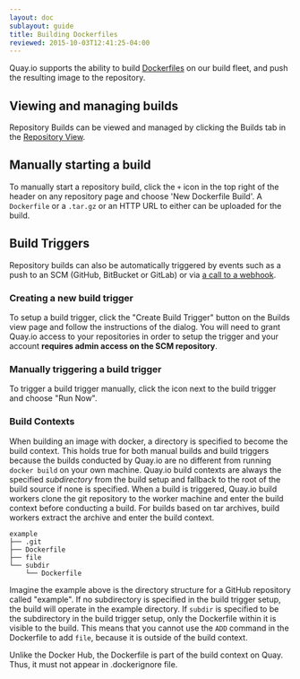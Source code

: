 ```yaml
---
layout: doc
sublayout: guide
title: Building Dockerfiles
reviewed: 2015-10-03T12:41:25-04:00
---
```


Quay.io supports the ability to build [Dockerfiles](http://docs.docker.com/reference/builder/) on our build fleet, and push the resulting image to the repository.

## Viewing and managing builds

Repository Builds can be viewed and managed by clicking the <span class="tab-reference"><i class="tab-icon fa fa-tasks"></i>Builds</span> tab in the [Repository View](/guides/repo-view.html).

## Manually starting a build

To manually start a repository build, click the `+` icon in the top right of the header on any repository page and choose 'New Dockerfile Build'. A `Dockerfile` or a `.tar.gz` or an HTTP URL to either can be uploaded for the build.

## Build Triggers

Repository builds can also be automatically triggered by events such as a push to an SCM (GitHub, BitBucket or GitLab) or via [a call to a webhook](/guides/custom-trigger.html).

### Creating a new build trigger

To setup a build trigger, click the "Create Build Trigger" button on the Builds view page and follow the instructions of the dialog. You will need to grant Quay.io access to your repositories in order to setup the trigger and your account **requires admin access on the SCM repository**.


### Manually triggering a build trigger

To trigger a build trigger manually, click the <i class="fa fa-gear"></i> icon next to the build trigger and choose "Run Now".

### Build Contexts

When building an image with docker, a directory is specified to become the build context.
This holds true for both manual builds and build triggers because the builds conducted by Quay.io are no different from running `docker build` on your own machine.
Quay.io build contexts are always the specified _subdirectory_ from the build setup and fallback to the root of the build source if none is specified.
When a build is triggered, Quay.io build workers clone the git repository to the worker machine and enter the build context before conducting a build.
For builds based on tar archives, build workers extract the archive and enter the build context.

```
example
├── .git
├── Dockerfile
├── file
└── subdir
    └── Dockerfile
```

Imagine the example above is the directory structure for a GitHub repository called "example".
If no subdirectory is specified in the build trigger setup, the build will operate in the example directory.
If `subdir` is specified to be the subdirectory in the build trigger setup, only the Dockerfile within it is visible to the build.
This means that you cannot use the `ADD` command in the Dockerfile to add `file`, because it is outside of the build context.

Unlike the Docker Hub, the Dockerfile is part of the build context on Quay. Thus, it must not appear in .dockerignore file.
